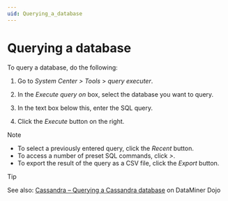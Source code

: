 ```yaml
---
uid: Querying_a_database
---
```


# Querying a database

To query a database, do the following:

1. Go to *System Center \>* *Tools* \> *query executer*.

1. In the *Execute query on* box, select the database you want to query.

1. In the text box below this, enter the SQL query.

1. Click the *Execute* button on the right.

> [!NOTE]
>
> - To select a previously entered query, click the *Recent* button.
> - To access a number of preset SQL commands, click *\>*.
> - To export the result of the query as a CSV file, click the *Export* button.

> [!TIP]
> See also: [Cassandra – Querying a Cassandra database](https://community.dataminer.services/video/cassandra-querying-a-cassandra-database/) on DataMiner Dojo
